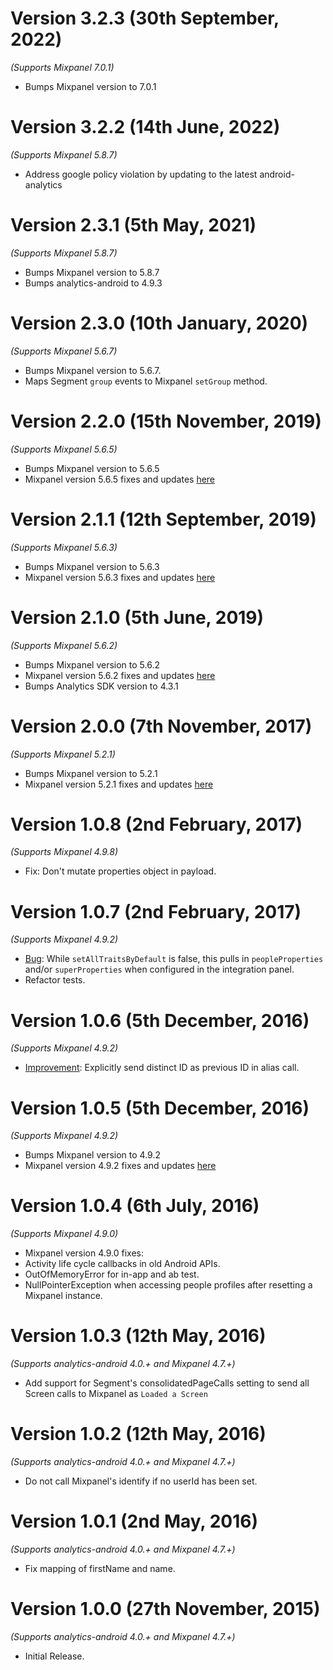 Version 3.2.3 (30th September, 2022)
==================================
*(Supports Mixpanel 7.0.1)*

* Bumps Mixpanel version to 7.0.1

Version 3.2.2 (14th June, 2022)
==================================
*(Supports Mixpanel 5.8.7)*

  * Address google policy violation by updating to the latest android-analytics 

Version 2.3.1 (5th May, 2021)
==================================
*(Supports Mixpanel 5.8.7)*

  * Bumps Mixpanel version to 5.8.7
  * Bumps analytics-android to 4.9.3

Version 2.3.0 (10th January, 2020)
==================================
*(Supports Mixpanel 5.6.7)*

  * Bumps Mixpanel version to 5.6.7.
  * Maps Segment `group` events to Mixpanel `setGroup` method.

Version 2.2.0 (15th November, 2019)
==================================
*(Supports Mixpanel 5.6.5)*

  * Bumps Mixpanel version to 5.6.5
  * Mixpanel version 5.6.5 fixes and updates [here](https://github.com/mixpanel/mixpanel-android/releases/tag/v5.6.5)

Version 2.1.1 (12th September, 2019)
==================================
*(Supports Mixpanel 5.6.3)*

  * Bumps Mixpanel version to 5.6.3
  * Mixpanel version 5.6.3 fixes and updates [here](https://github.com/mixpanel/mixpanel-android/releases/tag/v5.6.3)

Version 2.1.0 (5th June, 2019)
==================================
*(Supports Mixpanel 5.6.2)*

  * Bumps Mixpanel version to 5.6.2
  * Mixpanel version 5.6.2 fixes and updates [here](https://github.com/mixpanel/mixpanel-android/releases/tag/v5.6.2)
  * Bumps Analytics SDK version to 4.3.1

Version 2.0.0 (7th November, 2017)
==================================
*(Supports Mixpanel 5.2.1)*

  * Bumps Mixpanel version to 5.2.1
  * Mixpanel version 5.2.1 fixes and updates [here](https://github.com/mixpanel/mixpanel-android/releases/tag/v5.2.1)

Version 1.0.8 (2nd February, 2017)
===================================
*(Supports Mixpanel 4.9.8)*

  * Fix: Don't mutate properties object in payload.

Version 1.0.7 (2nd February, 2017)
===================================
*(Supports Mixpanel 4.9.2)*

  * [Bug](https://github.com/segment-integrations/analytics-android-integration-mixpanel/pull/14): While `setAllTraitsByDefault` is false, this pulls in `peopleProperties` and/or `superProperties` when configured in the integration panel.
  * Refactor tests.


Version 1.0.6 (5th December, 2016)
===================================
*(Supports Mixpanel 4.9.2)*

  * [Improvement](https://github.com/segment-integrations/analytics-android-integration-mixpanel/pull/12): Explicitly send distinct ID as previous ID in alias call.

Version 1.0.5 (5th December, 2016)
===================================
*(Supports Mixpanel 4.9.2)*

  * Bumps Mixpanel version to 4.9.2
  * Mixpanel version 4.9.2 fixes and updates [here](https://github.com/mixpanel/mixpanel-android/releases/tag/v4.9.2)


Version 1.0.4 (6th July, 2016)
===================================
*(Supports Mixpanel 4.9.0)*

  * Mixpanel version 4.9.0 fixes:
  * Activity life cycle callbacks in old Android APIs.
  * OutOfMemoryError for in-app and ab test.
  * NullPointerException when accessing people profiles after resetting a Mixpanel instance.

Version 1.0.3 (12th May, 2016)
===================================
*(Supports analytics-android 4.0.+ and Mixpanel 4.7.+)*

  * Add support for Segment's consolidatedPageCalls setting to send all Screen calls to Mixpanel as `Loaded a Screen`

Version 1.0.2 (12th May, 2016)
===================================
*(Supports analytics-android 4.0.+ and Mixpanel 4.7.+)*

  * Do not call Mixpanel's identify if no userId has been set.

Version 1.0.1 (2nd May, 2016)
===================================
*(Supports analytics-android 4.0.+ and Mixpanel 4.7.+)*

  * Fix mapping of firstName and name.

Version 1.0.0 (27th November, 2015)
===================================
*(Supports analytics-android 4.0.+ and Mixpanel 4.7.+)*

  * Initial Release.
